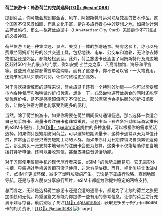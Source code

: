 **荷兰旅游卡：畅游荷兰的完美选择[[TG💪+ @esim1088](https://t.me/s/esim1088)]**

提到荷兰，你可能会想到郁金香、风车、阿姆斯特丹运河以及梵高的艺术作品。这个国家不仅风景如画，而且文化丰富，是许多旅行者心中的梦想之地。如果你计划去荷兰旅行，那么一张荷兰旅游卡（I Amsterdam City Card）无疑是你不可错过的必备神器。

荷兰旅游卡是一种集交通、景点、美食于一体的旅游通票。持有这张卡，你可以免费乘坐阿姆斯特丹的公共交通工具，包括地铁、电车、公交车和渡轮，无论你去博物馆区还是郊区，都能轻松到达。此外，荷兰旅游卡还涵盖了阿姆斯特丹及周边地区超过50个热门景点的门票，例如安妮·弗兰克之家、凡高博物馆、海牙和平宫等。这些景点通常都需要单独购票，而有了这张卡，你不仅可以省下一大笔费用，还能节省排队买票的时间，让你的旅程更加高效。

对于喜欢探索城市的游客来说，荷兰旅游卡还有一个特别的功能——你可以享受城市内各种餐厅和咖啡馆的折扣优惠。想象一下，在品尝地道荷兰美食的同时还能享受优惠价格，是不是感觉超值呢？不仅如此，部分酒店也会提供额外的折扣或服务，让你在住宿方面也能享受到更多的便利。

当然，除了荷兰旅游卡，如果你需要在荷兰期间保持通讯畅通，那么选择一款适合自己的手机卡、流量卡或注册卡也非常重要。现在市面上有许多针对国际游客推出的eSIM卡服务，比如[TG💪+ @esim1088](https://t.me/s/esim1088)提供的多种套餐，可以根据你的需求灵活选择。如果你只是短期访问荷兰，可以选择短期流量卡，这种卡通常以天为单位计费，非常适合那些只需要短期上网的人群。而如果你计划长期停留或者频繁往返荷兰，那么购买一张支持本地号码的注册卡会更为划算。这类卡不仅能帮助你在当地拨打接听电话，还可以接收短信，甚至支持语音通话功能。

对于习惯使用智能手机的现代旅行者来说，eSIM卡的优势显而易见。它无需实体卡槽，只需通过手机设置即可激活使用，非常方便快捷。而且，相比传统实体SIM卡，eSIM卡更加环保，减少了塑料垃圾的产生。无论是下载旅行攻略、查询地图导航，还是与家人朋友分享旅行照片，eSIM卡都能为你提供稳定的网络支持。

总而言之，无论是选择荷兰旅游卡还是合适的通信卡，都是为了让您的荷兰之旅更加愉快和无忧。希望这篇文章能为你提供一些有用的参考信息，让你的荷兰之行充满乐趣与惊喜。最后别忘了关注[TG💪+ @esim1088](https://t.me/s/esim1088)，获取更多关于旅行卡和eSIM卡的相关资讯！[[TG💪+ @esim1088](https://t.me/s/esim1088) ![Image](https://i.postimg.cc/4NQfJmqS/Snipaste-2025-05-13-00-14-12.png)]
